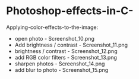 # Photoshop-effects-in-C-
 Applying-color-effects-to-the-image:
 - open photo - Screenshot_10.png
 - Add brightness / contrast - Screenshot_11.png
 - brightness / contrast - Screenshot_12.png
 - add RGB color filters - Screenshot_13.png
 - sharpen photos - Screenshot_14.png
 - add blur to photo - Screenshot_15.png
